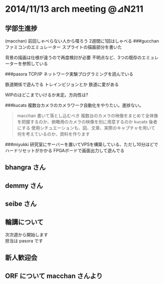 # 2014/11/13 arch meeting @⊿N211   
## 学部生進捗  
(macchan)
前回しゃべらない人から喋ろう
2週間に1回はしゃべる
###gucchan
ファミコンのエミュレーター
スプライトの描画部分を書いた

背景の描画は仕様が違うので再度検討が必要
不明点など、3つの既存のエミュレーターを参照している

###pasora
TCP/IP ネットワーク実験プログラミングを読んでいる

鉄道関係で遊んでる
トレインビジョンとか
鉄道に愛がある

WIPのはどこまでいけるか未定。方向性は?

###kucats
複数台カメラのカメラワーク自動化をやりたい。進捗ない。

>macchan
書いて落とし込むべき
複数台のカメラの映像をまとめて全体像を把握するのか、俯瞰用のカメラの映像を別に用意するのか
>kucats
後者にする
使用シチュエーションも、図、文章、実際のキャプチャを用いて何を考えているのか、資料を作ります

###miyukki
研究室にサーバーを置いてVPSを構築している、ただし10分ほどでハードリセットがかかる
FPGAボードで画面出力して遊んでる

## bhangra さん  
## demmy さん  
## seibe さん  
## 輪講について  
次次週から開始します  
担当は pasora です  
## 新人歓迎会  
## ORF について macchan さんより  
